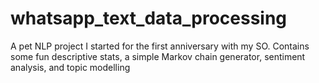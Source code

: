 # whatsapp_text_data_processing
A pet NLP project I started for the first anniversary with my SO. Contains some fun descriptive stats, a simple Markov chain generator, sentiment analysis, and topic modelling
